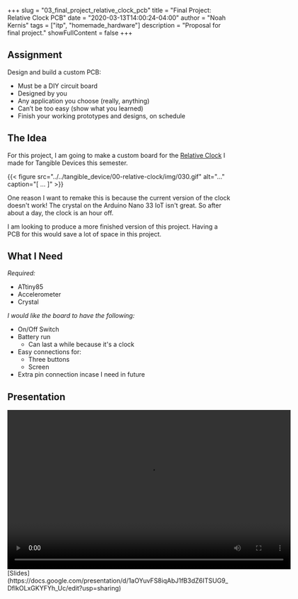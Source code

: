 +++
slug = "03_final_project_relative_clock_pcb"
title = "Final Project: Relative Clock PCB"
date = "2020-03-13T14:00:24-04:00"
author = "Noah Kernis"
tags = ["itp", "homemade_hardware"]
description = "Proposal for final project."
showFullContent = false
+++

## Assignment

Design and build a custom PCB:

- Must be a DIY circuit board
- Designed by you
- Any application you choose (really, anything)
- Can’t be too easy (show what you learned)
- Finish your working prototypes and designs, on schedule

## The Idea

For this project, I am going to make a custom board for the [Relative Clock](https://blog.noahkernis.com/posts/itp/spring_2020/tangible_device/00-relative-clock/) I made for Tangible Devices this semester. 

{{< figure src="../../tangible_device/00-relative-clock/img/030.gif" alt="..." caption="[ ... ]" >}}

One reason I want to remake this is because the current version of the clock doesn't work! The crystal on the Arduino Nano 33 IoT isn't great. So after about a day, the clock is an hour off. 

I am looking to produce a more finished version of this project. Having a PCB for this would save a lot of space in this project.


## What I Need

*Required:*

- ATtiny85
- Accelerometer
- Crystal

*I would like the board to have the following:*

- On/Off Switch
- Battery run
	- Can last a while because it's a clock
- Easy connections for:
	- Three buttons
	- Screen
- Extra pin connection incase I need in future

## Presentation

<div style="text-align:center">
	<video src="https://youtu.be/xNXErSWGO3w " class="center" width="640" height="360" frameborder="0"></video>
</div>
[Slides](https://docs.google.com/presentation/d/1aOYuvFS8iqAbJ1fB3dZ6ITSUG9_DflkOLxGKYFYh_Uc/edit?usp=sharing)